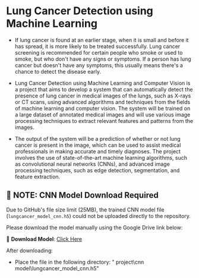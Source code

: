 # Lung Cancer Detection using Machine Learning

- If lung cancer is found at an earlier stage, when it is small and before it has spread, it is more likely to be treated successfully. Lung cancer screening is recommended for certain people who smoke or used to smoke, but who don't have any signs or symptoms. If a person has lung cancer but doesn't have any symptoms, this usually means there's a chance to detect the disease early.

- Lung Cancer Detection using Machine Learning and Computer Vision is a project that aims to develop a system that can automatically detect the presence of lung cancer in medical images of the lungs, such as X-rays or CT scans, using advanced algorithms and techniques from the fields of machine learning and computer vision. The system will be trained on a large dataset of annotated medical images and will use various image processing techniques to extract relevant features and patterns from the images. 

- The output of the system will be a prediction of whether or not lung cancer is present in the image, which can be used to assist medical professionals in making accurate and timely diagnoses. The project involves the use of state-of-the-art machine learning algorithms, such as convolutional neural networks (CNNs), and advanced image processing techniques, such as edge detection, segmentation, and feature extraction.

## 🔴 NOTE: CNN Model Download Required

Due to GitHub's file size limit (25MB), the trained CNN model file (`lungcancer_model_cnn.h5`) could not be uploaded directly to the repository.

Please download the model manually using the Google Drive link below:

🔗 **Download Model**: [Click Here](https://drive.google.com/drive/folders/15DphhDPUZzAbbNQPvrRWkxCQX4dwN1eA?usp=sharing)

After downloading:

- Place the file in the following directory:
" project\cnn model\lungcancer_model_cnn.h5"